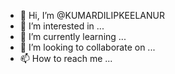 - 👋 Hi, I’m @KUMARDILIPKEELANUR
- 👀 I’m interested in ...
- 🌱 I’m currently learning ...
- 💞️ I’m looking to collaborate on ...
- 📫 How to reach me ...

<!---
KUMARDILIPKEELANUR/KUMARDILIPKEELANUR is a ✨ special ✨ repository because its `README.md` (this file) appears on your GitHub profile.
You can click the Preview link to take a look at your changes.
--->
